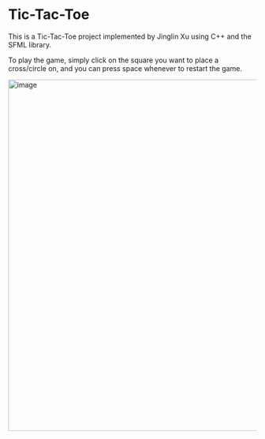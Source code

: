 # Tic-Tac-Toe

This is a Tic-Tac-Toe project implemented by Jinglin Xu using C++ and the SFML library.

To play the game, simply click on the square you want to place a cross/circle on, and you can press space whenever to restart the game.

<img width="712" alt="image" src="https://github.com/bennyyyy-x/TicTacToe/assets/89168678/6907b3de-69f9-4810-9ef3-cc29a1001d52">

